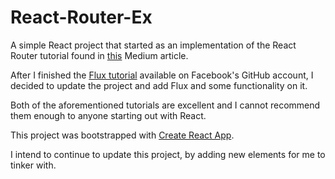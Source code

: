 # React-Router-Ex

A simple React project that started as an implementation of the React Router tutorial found in [this](https://medium.com/@pshrmn/a-simple-react-router-v4-tutorial-7f23ff27adf) Medium article. 

After I finished the [Flux tutorial](https://github.com/facebook/flux) available on Facebook's GitHub account, I decided to update the project and add Flux and some functionality on it. 

Both of the aforementioned tutorials are excellent and I cannot recommend them enough to anyone starting out with React.

Τhis project was bootstrapped with [Create React App](https://github.com/facebookincubator/create-react-app).

I intend to continue to update this project, by adding new elements for me to tinker with.
